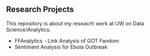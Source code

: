 ## Research Projects

This repository is about my reseacrh work at UW on Data Science/Analytics.
- FFAnalytics - Link Analysis of GOT Fandom
- Sentiment Analysis for Ebola Outbreak
